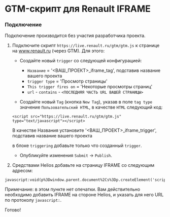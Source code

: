 # GTM-скрипт для Renault IFRAME

### Подключение

Подключение производится без участия разработчика проекта.

1. Подключите скрипт `https://live.renault.ru/gtm/gtm.js` к странице
  на www.renault.ru (через GTM). Для этого:
  
    * Создайте новый `trigger` со следующей конфигурацией:
        - `Название` = '<ВАШ_ПРОЕКТ>_iframe_tag', подставив название вашего проекта
        - `trigger type` = 'Просмотр страницы'
        - `This trigger fires on` = 'Некоторые просмотры страниц'
        - `url` - `contains` - `<ПОСЛЕДНЯЯ ЧАСТЬ URL ВАШЕЙ СТРАНИЦЫ>`
  
    * Создайте новый `Tag` (кнопка `New Tag`), указав в поле `tag type` значение `Пользовательский HTML`,
    в качестве `HTML` следующий код:
    
    ```
    <script src="https://live.renault.ru/gtm/gtm.js" type="text/javascript"></script>
    ```
    
    В качестве Названия установите '<ВАШ_ПРОЕКТ>_iframe_trigger', подставив название вашего проекта
    
    в блоке `triggering` добавьте только что созданный `trigger`.
    
    * Опубликуйте изменения `Submit` -> `Publish`. 

    
  
2. Средствами Helios добавьте на страницу IFRAME со следующим адресом:
  
  ```
  javascript:void(p%3Dwindow.parent.document%2Cs%3Dp.createElement('script')%2Cs.src%3D'%2F%2Flive.renault.ru%2Fgtm%2Fgtm.js'%2Cp.querySelector('head').appendChild(s))
  ```
  
  Примечание: в этом пункте нет опечатки. Вам действительно необходимо
  добавить IFRAME на стороне Helios, и указать для него URL по протоколу
  `javascript:`.

Готово!
